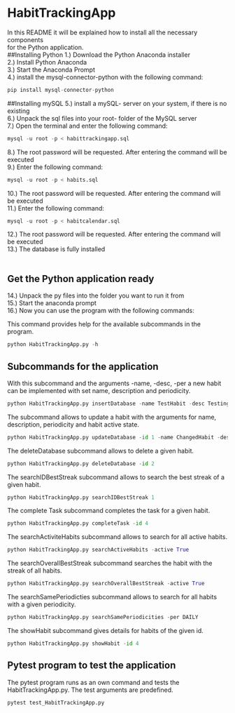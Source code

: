 # HabitTrackingApp

In this README it will be explained how to install all the necessary components</br>
for the Python application. </br>
##Installing Python
1.) Download the Python Anaconda installer </br>
2.) Install Python Anaconda </br>
3.) Start the Anaconda Prompt </br>
4.) install the mysql-connector-python with the following command:
```python
pip install mysql-connector-python
``` 
##Installing mySQL
5.) install a mySQL- server on your system, if there is no existing </br>
6.) Unpack the sql files into your root- folder of the MySQL server </br>
7.) Open the terminal and enter the following command:
```python
mysql -u root -p < habittrackingapp.sql
``` 
8.) The root password will be requested. After entering the command will be executed </br>
9.) Enter the following command:
```python
mysql -u root -p < habits.sql
```
10.) The root password will be requested. After entering the command will be executed </br>
11.) Enter the following command:
```python
mysql -u root -p < habitcalendar.sql
``` 
12.) The root password will be requested. After entering the command will be executed </br>
13.) The database is fully installed </br></br>
## Get the Python application ready
14.) Unpack the py files into the folder you want to run it from </br>
15.) Start the anaconda prompt </br>
16.) Now you can use the program with the following commands:

This command provides help for the available subcommands in the program.
```python
python HabitTrackingApp.py -h
```
## Subcommands for the application
With this subcommand and the arguments -name, -desc, -per a new habit can be implemented with
set name, description and periodicity.
```python
python HabitTrackingApp.py insertDatabase -name TestHabit -desc Testing -per WEEKLY
```

The subcommand allows to update a habit with the arguments for name, description, periodicity and habit active state.
```python
python HabitTrackingApp.py updateDatabase -id 1 -name ChangedHabit -desc Changed -per DAILY -active True
```

The deleteDatabase subcommand allows to delete a given habit.
```python
python HabitTrackingApp.py deleteDatabase -id 2
```

The searchIDBestStreak subcommand allows to search the best streak of a given habit.
```python
python HabitTrackingApp.py searchIDBestStreak 1
```

The complete Task subcommand completes the task for a given habit.
```python
python HabitTrackingApp.py completeTask -id 4
```

The searchActiviteHabits subcommand allows to search for all active habits.
```python
python HabitTrackingApp.py searchActiveHabits -active True
```

The searchOverallBestStreak subcommand searches the habit with the streak of all habits.
```python
python HabitTrackingApp.py searchOverallBestStreak -active True
```

The searchSamePeriodicties subcommand allows to search for all habits with a given periodicity.
```python
python HabitTrackingApp.py searchSamePeriodicities -per DAILY
```

The showHabit subcommand gives details for habits of the given id.
```python
python HabitTrackingApp.py showHabit -id 4
```
## Pytest program to test the application
The pytest program runs as an own command and tests the HabitTrackingApp.py. The test arguments are predefined.
```python
pytest test_HabitTrackingApp.py
```
